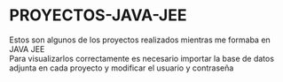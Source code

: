 # PROYECTOS-JAVA-JEE
Estos son algunos de los proyectos realizados mientras me formaba en JAVA JEE <br/>
Para visualizarlos correctamente es necesario importar la base de datos adjunta en cada proyecto y modificar el usuario y contraseña
